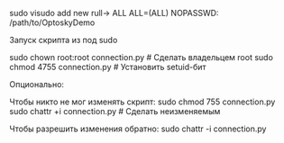sudo visudo
add new rull-> ALL ALL=(ALL) NOPASSWD: /path/to/OptoskyDemo


Запуск скрипта из под sudo

sudo chown root:root connection.py  # Сделать владельцем root
sudo chmod 4755 connection.py      # Установить setuid-бит

Опционально:

Чтобы никто не мог изменять скрипт:
sudo chmod 755 connection.py
sudo chattr +i connection.py  # Сделать неизменяемым

Чтобы разрешить изменения обратно:
sudo chattr -i connection.py
